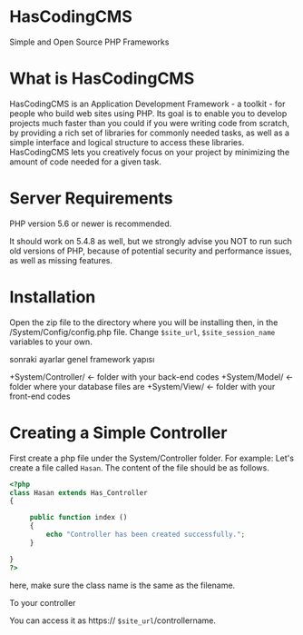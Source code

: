 
# HasCodingCMS
Simple and Open Source PHP Frameworks 

# What is HasCodingCMS
HasCodingCMS is an Application Development Framework - a toolkit - for people who build web sites using PHP.
Its goal is to enable you to develop projects much faster than you could if you were writing code from scratch,
by providing a rich set of libraries for commonly needed tasks, as well as a simple interface and logical structure to access these libraries.
HasCodingCMS lets you creatively focus on your project by minimizing the amount of code needed for a given task.

# Server Requirements
PHP version 5.6 or newer is recommended.

It should work on 5.4.8 as well, but we strongly advise you NOT to run such old versions of PHP,
because of potential security and performance issues, as well as missing features.

# Installation

Open the zip file to the directory where you will be installing then, in the /System/Config/config.php file.
Change `$site_url`, `$site_session_name` variables to your own.

sonraki ayarlar genel framework yapısı 

+System/Controller/ <- folder with your back-end codes
+System/Model/ <- folder where your database files are
+System/View/ <- folder with your front-end codes

# Creating a Simple Controller

First create a php file under the System/Controller folder.
For example: Let's create a file called `Hasan`.
The content of the file should be as follows.

```php
<?php
class Hasan extends Has_Controller
{

     public function index ()
     {
         echo "Controller has been created successfully.";
     }

}
?>
``` 
here, make sure the class name is the same as the filename.

To your controller

You can access it as https:// `$site_url`/controllername.








